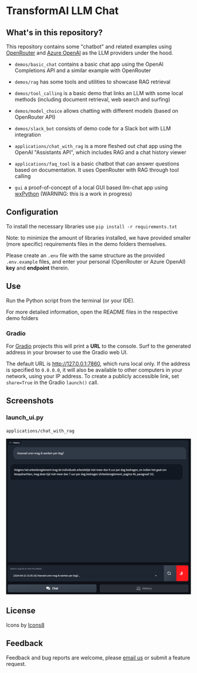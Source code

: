 # TransformAI LLM Chat

## What's in this repository?

This repository contains some "chatbot" and related examples using [OpenRouter](https://openrouter.ai/)
and [Azure OpenAI](https://oai.azure.com/) as the LLM providers under the hood.

- `demos/basic_chat` contains a basic chat app using the OpenAI Completions API and a similar example with OpenRouter

- `demos/rag` has some tools and utilities to showcase RAG retrieval

- `demos/tool_calling` is a basic demo that links an LLM with some local methods
  (including document retrieval, web search and surfing)

- `demos/model_choice` allows chatting with different models (based on OpenRouter API)

- `demos/slack_bot` consists of demo code for a Slack bot with LLM integration

- `applications/chat_with_rag` is a more fleshed out chat app using the OpenAI "Assistants API",
  which includes RAG and a chat history viewer

- `applications/faq_tool` is a basic chatbot that can answer questions based on documentation.
  It uses OpenRouter with RAG through tool calling

- `gui` a proof-of-concept of a local GUI based llm-chat app using [wxPython](https://wxpython.org/index.html)
  (WARNING: this is a work in progress)

## Configuration

To install the necessary libraries use `pip install -r requirements.txt`

Note: to minimize the amount of libraries installed,
we have provided smaller (more specific) requirements files in the demo folders themselves.

Please create an `.env` file with the same structure as the provided `.env.example` files,
and enter your personal (OpenRouter or Azure OpenAI) **key** and **endpoint** therein.

## Use

Run the Python script from the terminal (or your IDE).

For more detailed information, open the README files in the respective demo folders

### Gradio

For [Gradio](https://www.gradio.app/guides/creating-a-chatbot-fast) projects this will print a **URL** to the console.
Surf to the generated address in your browser to use the Gradio web UI.

The default URL is http://127.0.0.1:7860, which runs local only.
If the address is specified to `0.0.0.0`,
it will also be available to other computers in your network, using your IP address.
To create a publicly accessible link, set `share=True` in the Gradio `launch()` call.

## Screenshots

### launch_ui.py

`applications/chat_with_rag`

![gradio-logviewer.png](assets/screenshots/gradio-logviewer.png)

## License

Icons by <a target="_blank" href="https://icons8.com">Icons8</a>

## Feedback

Feedback and bug reports are welcome,
please [email us](mailto:servaas.tilkin@pxl.be) or submit a feature request. 
